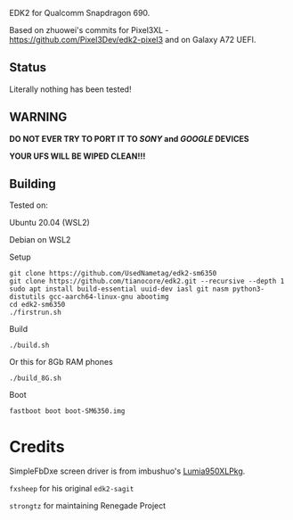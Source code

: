EDK2 for Qualcomm Snapdragon 690.

Based on zhuowei's commits for Pixel3XL - https://github.com/Pixel3Dev/edk2-pixel3 and on Galaxy A72 UEFI.

## Status
Literally nothing has been tested!

## WARNING

**DO NOT EVER TRY TO PORT IT TO *SONY* and *GOOGLE* DEVICES**

**YOUR UFS WILL BE WIPED CLEAN!!!**

## Building
Tested on:

Ubuntu 20.04 (WSL2)

Debian on WSL2

Setup
```
git clone https://github.com/UsedNametag/edk2-sm6350
git clone https://github.com/tianocore/edk2.git --recursive --depth 1
sudo apt install build-essential uuid-dev iasl git nasm python3-distutils gcc-aarch64-linux-gnu abootimg
cd edk2-sm6350
./firstrun.sh
```
Build
```
./build.sh
```
Or this for 8Gb RAM phones
```
./build_8G.sh
```
Boot
```
fastboot boot boot-SM6350.img
```

# Credits

SimpleFbDxe screen driver is from imbushuo's [Lumia950XLPkg](https://github.com/WOA-Project/Lumia950XLPkg).

`fxsheep` for his original `edk2-sagit`

`strongtz` for maintaining Renegade Project
